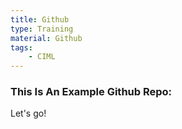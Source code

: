 ```yaml
---
title: Github
type: Training
material: Github
tags:
    - CIML
---
```


<h3>This Is An Example Github Repo:</h3>
Let's go!

